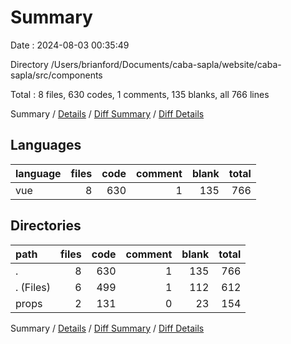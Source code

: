 # Summary

Date : 2024-08-03 00:35:49

Directory /Users/brianford/Documents/caba-sapla/website/caba-sapla/src/components

Total : 8 files,  630 codes, 1 comments, 135 blanks, all 766 lines

Summary / [Details](details.md) / [Diff Summary](diff.md) / [Diff Details](diff-details.md)

## Languages
| language | files | code | comment | blank | total |
| :--- | ---: | ---: | ---: | ---: | ---: |
| vue | 8 | 630 | 1 | 135 | 766 |

## Directories
| path | files | code | comment | blank | total |
| :--- | ---: | ---: | ---: | ---: | ---: |
| . | 8 | 630 | 1 | 135 | 766 |
| . (Files) | 6 | 499 | 1 | 112 | 612 |
| props | 2 | 131 | 0 | 23 | 154 |

Summary / [Details](details.md) / [Diff Summary](diff.md) / [Diff Details](diff-details.md)